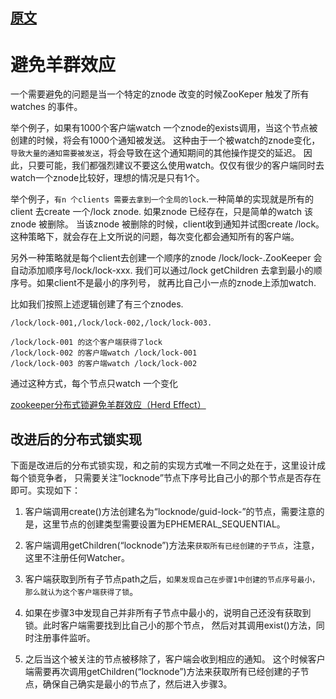 
## [原文](https://www.cnblogs.com/bnbqian/p/4846308.html)

# 避免羊群效应

一个需要避免的问题是当一个特定的znode 改变的时候ZooKeper 触发了所有watches 的事件。

举个例子，如果有1000个客户端watch 一个znode的exists调用，当这个节点被创建的时候，将会有1000个通知被发送。
这种由于一个被watch的znode变化，`导致大量的通知需要被发送`，将会导致在这个通知期间的其他操作提交的延迟。
因此，只要可能，我们都强烈建议不要这么使用watch。仅仅有很少的客户端同时去watch一个znode比较好，理想的情况是只有1个。

举个例子，`有n 个clients 需要去拿到一个全局的lock`.一种简单的实现就是所有的client 去create 一个/lock znode.
如果znode 已经存在，只是简单的watch 该znode 被删除。
当该znode 被删除的时候，client收到通知并试图create /lock。这种策略下，就会存在上文所说的问题，每次变化都会通知所有的客户端。

另外一种策略就是每个client去创建一个顺序的znode /lock/lock-.ZooKeeper 会自动添加顺序号/lock/lock-xxx.
我们可以通过/lock getChildren 去拿到最小的顺序号。如果client不是最小的序列号，
就再比自己小一点的znode上添加watch.

比如我们按照上述逻辑创建了有三个znodes.

```
/lock/lock-001,/lock/lock-002,/lock/lock-003.

/lock/lock-001 的这个客户端获得了lock
/lock/lock-002 的客户端watch /lock/lock-001
/lock/lock-003 的客户端watch /lock/lock-002
```
通过这种方式，每个节点只watch 一个变化


[zookeeper分布式锁避免羊群效应（Herd Effect）](https://www.cnblogs.com/wxd0108/p/6483502.html)

## 改进后的分布式锁实现
下面是改进后的分布式锁实现，和之前的实现方式唯一不同之处在于，这里设计成每个锁竞争者，
只需要关注”locknode”节点下序号比自己小的那个节点是否存在即可。实现如下：


1. 客户端调用create()方法创建名为“locknode/guid-lock-”的节点，需要注意的是，这里节点的创建类型需要设置为EPHEMERAL_SEQUENTIAL。

2. 客户端调用getChildren(“locknode”)方法来`获取所有已经创建的子节点`，注意，这里不注册任何Watcher。

3. 客户端获取到所有子节点path之后，`如果发现自己在步骤1中创建的节点序号最小，那么就认为这个客户端获得了锁`。

4. 如果在步骤3中发现自己并非所有子节点中最小的，说明自己还没有获取到锁。此时客户端需要找到比自己小的那个节点，
然后对其调用exist()方法，同时注册事件监听。

5. 之后当这个被关注的节点被移除了，客户端会收到相应的通知。
这个时候客户端需要再次调用getChildren(“locknode”)方法来获取所有已经创建的子节点，确保自己确实是最小的节点了，然后进入步骤3。